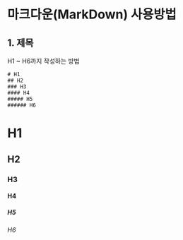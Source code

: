 # 마크다운(MarkDown) 사용방법

## 1. 제목
H1 ~ H6까지 작성하는 방법  

```shell
# H1
## H2
### H3
#### H4
##### H5
###### H6
```

# H1
## H2
### H3
#### H4
##### H5
###### H6

